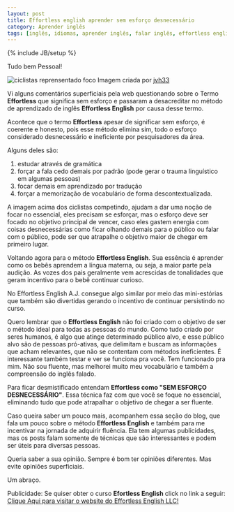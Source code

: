 ```yaml
---
layout: post
title: Effortless english aprender sem esforço desnecessário
category: Aprender inglês
tags: [inglês, idiomas, aprender inglês, falar inglês, effortless english]
---
```


{% include JB/setup %}

Tudo bem Pessoal!

<span><img src="http://i716.photobucket.com/albums/ww163/valeriofarias/cliclistasfoco.jpg" alt="ciclistas reprensentado foco" />
Imagem criada por <a href="http://www.flickr.com/photos/jvh33/">jvh33</a></span>

Vi alguns comentários superficiais pela web questionando sobre o Termo __Effortless__ que significa sem esforço e passaram a desacreditar no método de aprendizado de inglês __Effortless English__ por causa desse termo.

Acontece que o termo __Effortless__ apesar de significar sem esforço, é coerente e honesto, pois esse método elimina sim, todo o esforço considerado desnecessário e ineficiente por pesquisadores da área. 

Alguns deles são: 

1. estudar através de gramática
2. forçar a fala cedo demais por padrão (pode gerar o trauma linguístico em algumas pessoas)
3. focar demais em aprendizado por tradução
4. forçar a memorização de vocabulário de forma descontextualizada.

A imagem acima dos ciclistas competindo, ajudam a dar uma noção de focar no essencial, eles precisam se esforçar, mas o esforço deve ser focado no objetivo principal de vencer, caso eles gastem energia com coisas desnecessárias como ficar olhando demais para o público ou falar com o público, pode ser que atrapalhe o objetivo maior de chegar em primeiro lugar. 

Voltando agora para o método __Effortless English__. Sua essência é aprender como os bebês aprendem a língua materna, ou seja, a maior parte pela audição. As vozes dos pais geralmente vem acrescidas de tonalidades que geram incentivo para o bebê continuar curioso. 

No Effortless English A.J. consegue algo similar por meio das mini-estórias que também são divertidas gerando o incentivo de continuar persistindo no curso.

Quero lembrar que o __Effortless English__ não foi criado com o objetivo de ser o método ideal para todas as pessoas do mundo. Como tudo criado por seres humanos, é algo que atinge determinado público alvo, e esse público alvo são de pessoas pró-ativas, que delimitam e buscam as informações que acham relevantes, que não se contentam com métodos ineficientes. É interessante também testar e ver se funciona pra você. Tem funcionado pra mim. Não sou fluente, mas melhorei muito meu vocabulário e também a compreensão do inglês falado.

Para ficar desmistificado entendam __Effortless como "SEM ESFORÇO DESNECESSÁRIO"__. Essa técnica faz com que você se foque no essencial, eliminando tudo que pode atrapalhar o objetivo de chegar a ser fluente.

Caso queira saber um pouco mais, acompanhem essa seção do blog, que fala um pouco sobre o método __Effortless English__ e também para me incentivar na jornada de adquirir fluência. Ela tem algumas publicidades, mas os posts falam somente de técnicas que são interessantes e podem ser úteis para diversas pessoas.

Queria saber a sua opinião. Sempre é bom ter opiniões diferentes. Mas evite opiniões superficiais.

Um abraço. 

Publicidade:
Se quiser obter o curso <strong>Efortless English</strong> click no link a seguir: 
<a href="https://www.e-junkie.com/ecom/gb.php?cl=5336&amp;c=ib&amp;aff=60441" target="ejejcsingle">Clique Aqui para visitar o website do Effortless English LLC!</a>

